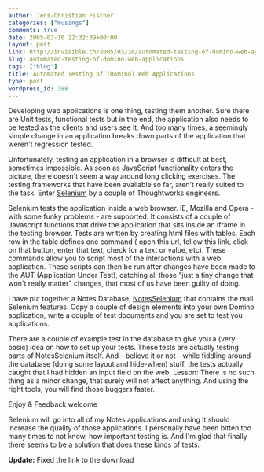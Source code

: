 ```yaml
---
author: Jens-Christian Fischer
categories: ["musings"]
comments: true
date: 2005-03-10 22:32:39+00:00
layout: post
link: http://invisible.ch/2005/03/10/automated-testing-of-domino-web-applications/
slug: automated-testing-of-domino-web-applications
tags: ["blog"]
title: Automated Testing of (Domino) Web Applications
type: post
wordpress_id: 388
---
```


Developing web applications is one thing, testing them another. Sure there are Unit tests, functional tests but in the end, the application also needs to be tested as the clients and users see it. And too many times, a seemingly simple change in an application breaks down parts of the application that weren't regression tested.

Unfortunately, testing an application in a browser is difficult at best, sometimes impossible. As soon as JavaScript functionality enters the picture, there doesn't seem a way around long clicking exercises. The testing frameworks that have been available so far, aren't really suited to the task. Enter [Selenium][1] by a couple of Thoughtworks engineers. 

Selenium tests the application inside a web browser. IE, Mozilla and Opera - with some funky problems - are supported. It consists of a couple of Javascript functions that drive the application that sits inside an iframe in the testing browser. Tests are written by creating html files with tables. Each row in the table defines one command ( open this url, follow this link, click on that button, enter that text, check for a text or value, etc). These commands allow you to script most of the interactions with a web application. These scripts can then be run after changes have been made to the AUT (Application Under Test), catching all those "just a tiny change that won't really matter" changes, that most of us have been guilty of doing.

I have put together a Notes Database, [NotesSelenium][2] that contains the mail Selenium features. Copy a couple of design elements into your own Domino application, write a couple of test documents and you are set to test you applications.

There are a couple of example test in the database to give you a (very basic) idea on how to set up your tests. These tests are actually testing parts of NotesSelenium itself. And - believe it or not - while fiddling around the database (doing some layout and hide-when) stuff, the tests actually caught that I had hidden an input field on the web. Lesson: There is no such thing as a minor change, that surely will not affect anything. And using the right tools, you will find those buggers faster.

Enjoy & Feedback welcome

Selenium will go into all of my Notes applications and using it should increase the quality of those applications. I personally have been bitten too many times to not know, how important testing is. And I'm glad that finally there seems to be a solution that does these kinds of tests.

**Update:** Fixed the link to the download

[1]: http://selenium.thoughtworks.com
[2]: /files/NotesSelenium-0.1.zip

